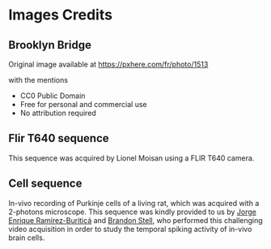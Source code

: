 # Images Credits

## Brooklyn Bridge 

Original image available at 
https://pxhere.com/fr/photo/1513

with the mentions

+ CC0 Public Domain
+ Free for personal and commercial use
+ No attribution required

## Flir T640 sequence

This sequence was acquired by Lionel Moisan using a FLIR T640 camera.

## Cell sequence

In-vivo recording of Purkinje cells of a living rat, which was
acquired with a 2-photons microscope. This sequence was kindly
provided to us by [Jorge Enrique
Ramírez-Buriticá](https://scholar.google.com/citations?user=cQFpBPQAAAAJ&hl=es)
and [Brandon
Stell](https://scholar.google.com/citations?user=WLggr90AAAAJ&hl=es),
who performed this challenging video acquisition in order to study the
temporal spiking activity of in-vivo brain cells.
